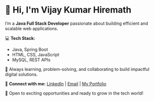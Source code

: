 # 👋 Hi, I'm Vijay Kumar Hiremath

I’m a **Java Full Stack Developer** passionate about building efficient and scalable web applications.

💻 **Tech Stack:**
- Java, Spring Boot
- HTML, CSS, JavaScript
- MySQL, REST APIs

🚀 Always learning, problem-solving, and collaborating to build impactful digital solutions.

🔗 **Connect with me:**
[LinkedIn](www.linkedin.com/in/vijay-kumar-hiremath-634a3b221) | [Email](hvijaykumar51@gmail.com) | [My Portfolio](https://vijay23vj.github.io/My-Portfolio/)

📌 Open to exciting opportunities and ready to grow in the tech world!
